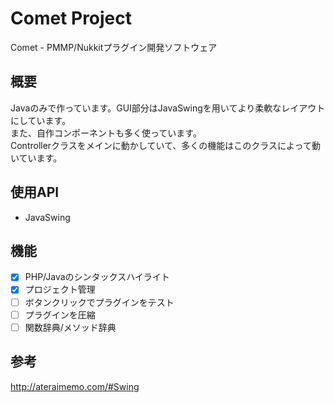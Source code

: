 # Comet Project
Comet - PMMP/Nukkitプラグイン開発ソフトウェア  

## 概要
Javaのみで作っています。GUI部分はJavaSwingを用いてより柔軟なレイアウトにしています。  
また、自作コンポーネントも多く使っています。  
Controllerクラスをメインに動かしていて、多くの機能はこのクラスによって動いています。
  
## 使用API
- JavaSwing
  
## 機能
- [x] PHP/Javaのシンタックスハイライト  
- [x] プロジェクト管理  
- [ ] ボタンクリックでプラグインをテスト  
- [ ] プラグインを圧縮 
- [ ] 関数辞典/メソッド辞典  

## 参考
http://ateraimemo.com/#Swing
